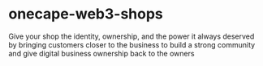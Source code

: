 # onecape-web3-shops
Give your shop the identity, ownership, and the power it always deserved by bringing customers closer to the business to build a strong community and give digital business ownership back to the owners
